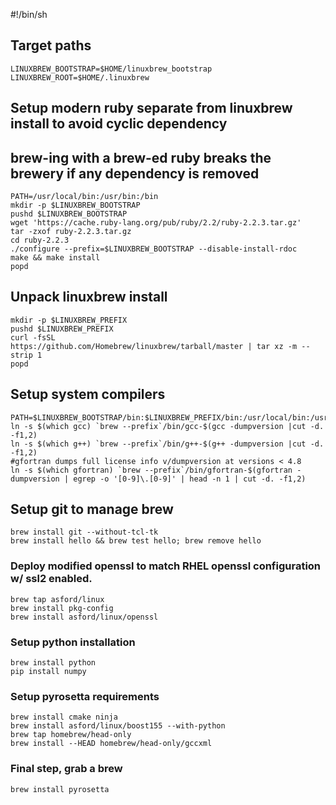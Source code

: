 #!/bin/sh

## Target paths
    LINUXBREW_BOOTSTRAP=$HOME/linuxbrew_bootstrap
    LINUXBREW_ROOT=$HOME/.linuxbrew

## Setup modern ruby separate from  linuxbrew install to avoid cyclic dependency 
## brew-ing with a brew-ed ruby breaks the brewery if any dependency is removed
    PATH=/usr/local/bin:/usr/bin:/bin
    mkdir -p $LINUXBREW_BOOTSTRAP
    pushd $LINUXBREW_BOOTSTRAP
    wget 'https://cache.ruby-lang.org/pub/ruby/2.2/ruby-2.2.3.tar.gz'
    tar -zxof ruby-2.2.3.tar.gz
    cd ruby-2.2.3
    ./configure --prefix=$LINUXBREW_BOOTSTRAP --disable-install-rdoc
    make && make install
    popd

## Unpack linuxbrew install
    mkdir -p $LINUXBREW_PREFIX
    pushd $LINUXBREW_PREFIX
    curl -fsSL
    https://github.com/Homebrew/linuxbrew/tarball/master | tar xz -m --strip 1
    popd

## Setup system compilers
    PATH=$LINUXBREW_BOOTSTRAP/bin:$LINUXBREW_PREFIX/bin:/usr/local/bin:/usr/bin:/bin
    ln -s $(which gcc) `brew --prefix`/bin/gcc-$(gcc -dumpversion |cut -d. -f1,2)
    ln -s $(which g++) `brew --prefix`/bin/g++-$(g++ -dumpversion |cut -d. -f1,2)
    #gfortran dumps full license info v/dumpversion at versions < 4.8
    ln -s $(which gfortran) `brew --prefix`/bin/gfortran-$(gfortran -dumpversion | egrep -o '[0-9]\.[0-9]' | head -n 1 | cut -d. -f1,2)

## Setup git to manage brew
    brew install git --without-tcl-tk
    brew install hello && brew test hello; brew remove hello

### Deploy modified openssl to match RHEL openssl configuration w/ ssl2 enabled.
    brew tap asford/linux
    brew install pkg-config
    brew install asford/linux/openssl

### Setup python installation
    brew install python 
    pip install numpy

### Setup pyrosetta requirements
    brew install cmake ninja
    brew install asford/linux/boost155 --with-python
    brew tap homebrew/head-only
    brew install --HEAD homebrew/head-only/gccxml

### Final step, grab a brew
    brew install pyrosetta
